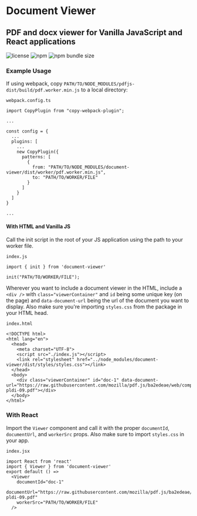 
# Document Viewer
## PDF and docx viewer for Vanilla JavaScript and React applications

![license](https://img.shields.io/npm/l/document-viewer-ts)
![npm](https://img.shields.io/npm/v/document-viewer-ts)
![npm bundle size](https://img.shields.io/bundlephobia/minzip/document-viewer-ts)
### Example Usage
If using webpack, copy `PATH/TO/NODE_MODULES/pdfjs-dist/build/pdf.worker.min.js` to a local directory:

`webpack.config.ts`
```
import CopyPlugin from "copy-webpack-plugin";

...

const config = {
  ...
  plugins: [
    ...
    new CopyPlugin({
      patterns: [
        {
          from: "PATH/TO/NODE_MODULES/document-viewer/dist/worker/pdf.worker.min.js",
          to: "PATH/TO/WORKER/FILE"
        }
      ]
    }
  ]
}

...

```
#### With HTML and Vanilla JS

Call the init script in the root of your JS application using the path to your worker file.

`index.js`
```
import { init } from 'document-viewer'

init("PATH/TO/WORKER/FILE");
```

Wherever you want to include a document viewer in the HTML, include a `<div />` with `class="viewerContainer"` and `id` being some unique key (on the page) and `data-document-url` being the url of the document you want to display. Also make sure you're importing `styles.css` from the package in your HTML head.

`index.html`
```
<!DOCTYPE html>
<html lang="en">
  <head>
    <meta charset="UTF-8">
    <script src="./index.js"></script>
    <link rel="stylesheet" href="../node_modules/document-viewer/dist/styles/styles.css"></link>
  </head>
  <body>
    <div class="viewerContainer" id="doc-1" data-document-url="https://raw.githubusercontent.com/mozilla/pdf.js/ba2edeae/web/compressed.tracemonkey-pldi-09.pdf"></div>
  </body>
</html>
```

### With React

Import the `Viewer` component and call it with the proper `documentId`, `documentUrl`, and `workerSrc` props. Also make sure to import `styles.css` in your app.

`index.jsx`
```
import React from 'react'
import { Viewer } from 'document-viewer'
export default () =>
  <Viewer
    documentId="doc-1"
    documentUrl="https://raw.githubusercontent.com/mozilla/pdf.js/ba2edeae/web/compressed.tracemonkey-pldi-09.pdf"
    workerSrc="PATH/TO/WORKER/FILE"
  />
```

